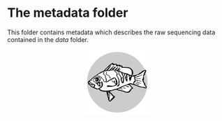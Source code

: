 # The metadata folder

This folder contains metadata which describes the raw sequencing data contained in the *data* folder.

<center><img src="logo.svg" alt="logo" width="150"/></center>